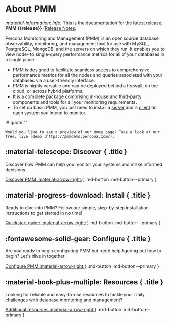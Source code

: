 # About PMM


<i info>:material-information: Info:</i> This is the documentation for the latest release, **PMM {{release}}** ([Release Notes](release-notes/3.0.0_Alpha.md).

Percona Monitoring and Management (PMM) is an open source database observability, monitoring, and management tool for use with MySQL, PostgreSQL, MongoDB, and the servers on which they run. It enables you to view node- to single-query performance metrics for all of your databases in a single place. 


- PMM is designed to facilitate seamless access to comprehensive performance metrics for all the nodes and queries associated with your databases via a user-friendly interface.
- PMM is highly versatile and can be deployed behind a firewall, on the cloud, or across hybrid platforms. 
- It is a complete package comprising in-house and third-party components and tools for all your monitoring requirements.
- To set up basic PMM, you just need to install a [server](reference/index.md#server) and a [client](reference/index.md#client) on each system you intend to monitor.


!!! quote ""

    Would you like to see a preview of our Home page? Take a look at our free, live [demo](https://pmmdemo.percona.com/).

<div data-grid markdown><div data-banner markdown>

## :material-telescope: Discover { .title }

Discover how PMM can help you monitor your systems and make informed decisions.

[Discover PMM :material-arrow-right:](discover-pmm/features.md){ .md-button .md-button--primary }


</div><div data-banner markdown>

## :material-progress-download: Install { .title }

Ready to dive into PMM? Follow our simple, step-by-step installation instructions to get started in no time!

[Quickstart guide :material-arrow-right:](quickstart.md){ .md-button .md-button--primary }

</div><div data-banner markdown>

## :fontawesome-solid-gear: Configure { .title }

Are you ready to begin configuring PMM  but need help figuring out how to begin? Let's dive in together.

[Configure PMM :material-arrow-right:](configure-pmm/configure.md){ .md-button .md-button--primary }

</div><div data-banner markdown>

## :material-book-plus-multiple: Resources { .title }

Looking for reliable and easy-to-use resources to tackle your daily challenges with database monitoring and management?

[Additional resources :material-arrow-right:](https://www.percona.com/resources){ .md-button .md-button--primary }

</div>
</div>



